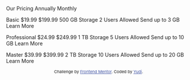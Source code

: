 <!DOCTYPE html>
<html lang="en">
<head>
  <meta charset="UTF-8">
  <meta name="viewport" content="width=device-width, initial-scale=1.0"> <!-- displays site properly based on user's device -->

  <link rel="icon" type="image/png" sizes="32x32" href="./assets/images/favicon-32x32.png" />
  
  <title>Frontend Mentor | Yudi</title>

  <!-- Feel free to remove these styles or customise in your own stylesheet 👍 -->
  <style>
    .attribution { font-size: 11px; text-align: center; }
    .attribution a { color: hsl(228, 45%, 44%); }
  </style>
</head>
<body>

  Our Pricing
  Annually
  Monthly

  Basic
  &dollar;19.99
  &dollar;199.99
  500 GB Storage
  2 Users Allowed
  Send up to 3 GB
  Learn More

  Professional
  &dollar;24.99
  &dollar;249.99
  1 TB Storage
  5 Users Allowed
  Send up to 10 GB
  Learn More

  Master
  &dollar;39.99
  &dollar;399.99
  2 TB Storage
  10 Users Allowed
  Send up to 20 GB
  Learn More
  
  <div class="attribution">
    Challenge by <a href="https://www.frontendmentor.io?ref=challenge" target="_blank">Frontend Mentor</a>. 
    Coded by <a href="https://github.com/yudi7ll">Yudi</a>.
  </div>
</body>
</html>
